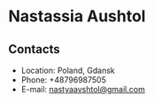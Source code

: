 # Nastassia Aushtol
## Contacts
* Location: Poland, Gdansk
* Phone: +48796987505
* E-mail: nastyaavshtol@gmail.com

